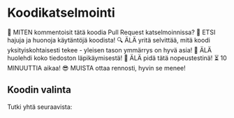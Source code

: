 # Koodikatselmointi

 :thinking:
MITEN kommentoisit tätä koodia Pull Request katselmoinnissa?
:shit: ETSI hajuja ja huonoja käytäntöjä koodista!
:mag: ÄLÄ yritä selvittää, mitä koodi yksityiskohtaisesti tekee - yleisen tason ymmärrys on hyvä asia!
:floppy_disk: ÄLÄ huolehdi koko tiedoston läpikäymisestä!
:snail: ÄLÄ pidä tätä nopeustestinä!
:hourglass_flowing_sand: 10 MINUUTTIA aikaa!
:sunglasses: MUISTA ottaa rennosti, hyvin se menee!

## Koodin valinta

Tutki yhtä seuraavista:

